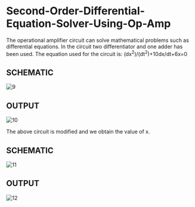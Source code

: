 # Second-Order-Differential-Equation-Solver-Using-Op-Amp
The operational amplifier circuit can solve mathematical problems such as differential equations. 
In the circuit two differentiator and one adder has been used.
The equation used for the circuit is:
(dx<sup>2</sup>)/(dt<sup>2</sup>)+10dx/dt+6x=0

SCHEMATIC
--
![9](https://github.com/JAustin10/Second-Order-Differential-Equation-Solver-Using-Op-Amp/assets/133579820/e0fb26df-6c57-4f81-8e39-6b7ced4e6630)

OUTPUT
--
![10](https://github.com/JAustin10/Second-Order-Differential-Equation-Solver-Using-Op-Amp/assets/133579820/12dcc642-e532-42e5-a501-4b9e75936a29)

The above circuit is modified and we obtain the value of x.

SCHEMATIC
--
![11](https://github.com/JAustin10/Second-Order-Differential-Equation-Solver-Using-Op-Amp/assets/133579820/d30af800-1101-4b9f-8cee-5a7b600434fa)

OUTPUT
--
![12](https://github.com/JAustin10/Second-Order-Differential-Equation-Solver-Using-Op-Amp/assets/133579820/045c5ed6-cb9a-49c7-b0f1-f8862510ce1a)
